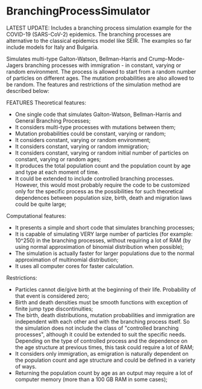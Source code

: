 # BranchingProcessSimulator
LATEST UPDATE: Includes a branching process simulation example for the COVID-19 (SARS-CoV-2) epidemics. The branching processes are alternative to the classical epidemics model like SEIR. The examples so far include models for Italy and Bulgaria.

Simulates multi-type Galton-Watson, Bellman-Harris and Crump-Mode-Jagers branching processes with immigration - in constant, varying or random environment. The process is allowed to start from a random number of particles on different ages. The mutation probabilities are also allowed to be random. The features and restrictions of the simulation method are described below:

FEATURES
Theoretical features:
- One single code that simulates Galton-Watson, Bellman-Harris and General Branching Processes;
- It considers multi-type processes with mutations between them;
- Mutation probabilities could be constant, varying or random;
- It considers constant, varying or random environment;
- It considers constant, varying or random immigration;
- It considers constant, varying or random initial number of particles on constant, varying or random ages;
- It produces the total population count and the population count by age and type at each moment of time.
- It could be extended to include controlled branching processes. However, this would most probably require the code to be customized only for the specific process as the possibilities for such theoretical dependences between population size, birth, death and migration laws could be quite large;

Computational features:
- It presents a simple and short code that simulates branching processes;
- It is capable of simulating VERY large number of particles (for example: 10^250) in the branching processes, without requiring a lot of RAM (by using normal approximation of binomial distribution when possible);
- The simulation is actually faster for larger populations due to the normal approximation of multinomial distribution;
- It uses all computer cores for faster calculation.

Restrictions:
- Particles cannot die/give birth at the beginning of their life. Probability of that event is considered zero;
- Birth and death densities must be smooth functions with exception of finite jump type discontinuities;
- The birth, death distributions, mutation probabilities and immigration are independent with each other and with the branching process itself. So the simulation does not include the class of "controlled branching processes", although it could be extended to suit the specific needs. Depending on the type of controlled process and the dependence on the age structure at previous times, this task could require a lot of RAM;
- It considers only immigration, as emigration is naturally dependent on the population count and age structure and could be defined in a variety of ways.
- Returning the population count by age as an output may require a lot of computer memory (more than a 100 GB RAM in some cases);
